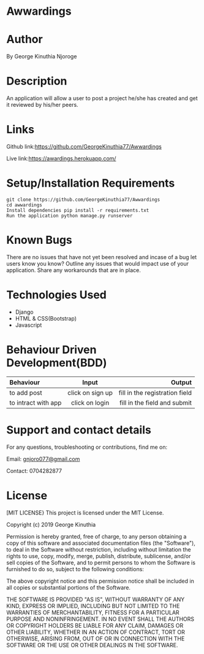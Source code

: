 # Awwardings

# Author

By George Kinuthia Njoroge

# Description

An application will allow a user to post a project he/she has created and get it reviewed by his/her peers.

# Links

Github link:https://github.com/GeorgeKinuthia77/Awwardings

Live link:https://awardings.herokuapp.com/

# Setup/Installation Requirements

    git clone https://github.com/GeorgeKinuthia77/Awwardings
    cd awwardings
    Install dependencies pip install -r requirements.txt
    Run the application python manage.py runserver

# Known Bugs

There are no issues that have not yet been resolved and incase of a bug let users know you know? Outline any issues that would impact use of your application. Share any workarounds that are in place.
# Technologies Used

* Django
* HTML & CSS(Bootstrap)
* Javascript

# Behaviour Driven Development(BDD)

| Behaviour | Input | Output |
| :---------------- | :---------------: | ------------------: |
| to add post | click on sign up |  fill in the registration field |
| to intract with app | click on login | fill in the field  and submit |

# Support and contact details

For any questions, troubleshooting or contributions, find me on:

Email: gnjoro077@gmail.com

Contact: 0704282877

# License

[MIT LICENSE} This project is licensed under the MIT License.

Copyright (c) 2019 George Kinuthia

Permission is hereby granted, free of charge, to any person obtaining a copy of this software and associated documentation files (the "Software"), to deal in the Software without restriction, including without limitation the rights to use, copy, modify, merge, publish, distribute, sublicense, and/or sell copies of the Software, and to permit persons to whom the Software is furnished to do so, subject to the following conditions:

The above copyright notice and this permission notice shall be included in all copies or substantial portions of the Software.

THE SOFTWARE IS PROVIDED "AS IS", WITHOUT WARRANTY OF ANY KIND, EXPRESS OR IMPLIED, INCLUDING BUT NOT LIMITED TO THE WARRANTIES OF MERCHANTABILITY, FITNESS FOR A PARTICULAR PURPOSE AND NONINFRINGEMENT. IN NO EVENT SHALL THE AUTHORS OR COPYRIGHT HOLDERS BE LIABLE FOR ANY CLAIM, DAMAGES OR OTHER LIABILITY, WHETHER IN AN ACTION OF CONTRACT, TORT OR OTHERWISE, ARISING FROM, OUT OF OR IN CONNECTION WITH THE SOFTWARE OR THE USE OR OTHER DEALINGS IN THE SOFTWARE.
